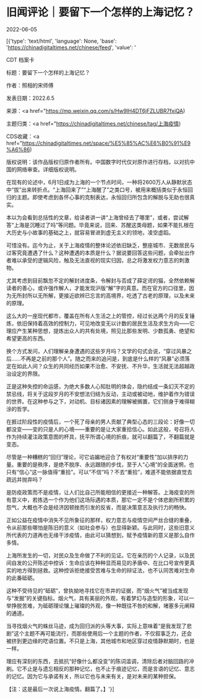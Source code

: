 # 旧闻评论｜要留下一个怎样的上海记忆？

2022-06-05

[{'type': 'text/html', 'language': None, 'base': 'https://chinadigitaltimes.net/chinese/feed', 'value': '

CDT 档案卡

标题：要留下一个怎样的上海记忆？

作者：照相的宋师傅

发表日期：2022.6.5

来源：<a href="https://mp.weixin.qq.com/s/Hw9IH4DT6jFZLUBR7fxiQA)

主题归类：<a href="https://chinadigitaltimes.net/chinese/tag/上海疫情)

CDS收藏：<a href="https://chinadigitaltimes.net/space/%E5%85%AC%E6%B0%91%E9%A6%86)

版权说明：该作品版权归原作者所有。中国数字时代仅对原作进行存档，以对抗中国的网络审查。详细版权说明。





在现有的论述中，6月1日成为上海的一个节点时间，一种将2600万人从静默状态中“拔”出来转折点。“上海回来了”“上海醒了”之类口号，被用来概括类似于永恒回归的主题。即使考虑到各怀心事的克制表达，永恒回归所包含的解脱与无助也很真实。

本以为会看到总括性的文章，给读者讲一讲“上海曾经去了哪里”，或者，尝试解答“上海是沉睡过了吗”等问题。毕竟来说，回来、苏醒这类母题，如果不能扎根在大历史与小故事的基础之上，就容易冒进到虚无主义的领地，凌空虚蹈。

可惜没有。迄今为止，关于上海疫情的整体论述依旧缺乏，整座城市、无数居民与过客究竟遭遇了什么？这种遭遇的本质是什么？据说要回答这些问题，会牵扯出作者难以承受的逻辑风险，触及无法直视的现实归因，总之将激发权力意志的刺激物。

尤其考虑到目前飘忽不定的解封进度条，令解封与否成了薛定谔的猫，全然依赖解读者的善心，或许强作解人，才能发现沪版“解”字的真意。而在官方的口径里，因为无所封所以无所解，更接近欲辨已忘言的高境界，吃透了古老的原理，以及未来的原理。

这么大的一座现代都市，覆盖在所有人生活之上的管控，经过长达两个月的反复锤炼，依旧保持着高效的控制力，可见地改变无以计数的居民生活及求生方向——它理应产生某种思想，提炼出众人的共有处境，照见比那些发明、少数孤勇、绝望和希望更高的东西。

换个方式发问，人们理解亲身遭遇的这些岁月吗？文学的句式会说，“穿过风暴之后……不再是之前的那个人”。随之而来的追问是，到底是什么样的“风暴”必须落定在如此人间？众生的共同经历如果不治愈、不安抚、不升华，生活就无法超越政治设定的界限。

正是这种失控的命运感，为绝大多数人心知肚明的体会，隐约结成一条幻灭不定的禁忌线，将关于这段岁月的不安想法归结为反动，主动或被动地，维护着作为错误的世界。在这种参与之下，对动机、目标诸因素的理解被搁置，它们侧身于难得糊涂的哲学。

在捱过阶段性的疫情后，一个死了母亲的男人贡献了典型心态的三段论：好像一切都没变——变的只是人的心境——重要的是让大家重拾信心。如此这般，号召将人作为持续灌注政策意图的杯具，抚平所谓心境的折痕，就可以翻篇了，不翻篇就是变态。

尽管是一种糟糕的“回归”理论，可它谄媚地迎合了有权对“重要性”加以排序的力量。重要的是秩序，是绝不脱序、永远跟随的步伐，至于人“心境”的全面迷惘，也只有“信心”这一脉值得“重拾”。可以“不信”吗？不去“重拾”，难道不能依据直觉去疏远并抛弃吗？

是防疫政策而不是疫情，让人们比自己所能相信的更接近一种解答。上海疫变的所有意义中，若拣选一个作为他们这场际遇的本质，那它一定不是个体悲剧所积累的怨气，大概也不会是经济因顿挫而引发的反省，而是决策意志及执行力的畅快。

正如公益在疫情中消失不见所象征的那样，权力意志与疫情空间严丝合缝的重叠，令从前那些哪怕是陈旧的意义（如社会参与）也显得新颖。与此同时，这些旧意义所代表的力道再也无缘干涉疫情，由此可以猜想到，赋予疫情新的意义是那么自作多情。

上海所发生的一切，对民众及生命做了不利的见证。它在亲历的个人记录，以及民间自发的公开陈述中控诉：生命应该在种种显而易见的矛盾中、在比口号宣传更真实的地方得到拯救。这种控诉拒绝接受苦难与生命的辩证法，也不认同苦难对生命的此番砥砺。

这种不受待见的“砥砺”，曾执拗地寻找它在市井的证据，而“烟火气”被当成发现与“发掘”的关键指标。烟火气，具有美丽的外观，有着梦幻与造型的形象，可以一举挣脱苦难，为砥砺理论镶上璀璨的外观，像一种既往不咎的和解，堵塞多元阐释的通道。

当寻找烟火气的蛛丝马迹，成为回归派的头等大事，实际上意味着“是我发现了悲剧”这个主题不再可能流行，而那些使用后一个主题的作者，不仅叙事乏力，还会被挤到更边缘的呓语位置。不只是上海，其他城市和地区穿过疫情静默期时，也是一样。

理应有深刻的东西，去抵抗“好像什么都没变”的陈词滥调，清除后者对脑回路的冲刷。它不止是与遗忘相反的那种记忆，也不止于痕迹记忆，而是言语的记忆、意志的记忆。因为它与承诺有关，所以它也与未来有关，是对未来的某种担保。

【注：这是最后一次说上海疫情。翻篇了。】'}]